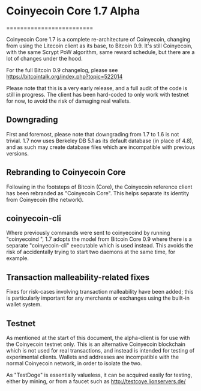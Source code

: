# Coinyecoin Core 1.7 Alpha
=========================

Coinyecoin Core 1.7 is a complete re-architecture of Coinyecoin, changing from
using the Litecoin client as its base, to Bitcoin 0.9. It's still Coinyecoin,
with the same Scrypt PoW algorithm, same reward schedule, but there are a 
lot of changes under the hood.


For the full Bitcoin 0.9 changelog, please see https://bitcointalk.org/index.php?topic=522014

Please note that this is a very early release, and a full audit of the code
is still in progress. The client has been hard-coded to only work with testnet
for now, to avoid the risk of damaging real wallets.


Downgrading
-----------

First and foremost, please note that downgrading from 1.7 to 1.6 is not trivial.
1.7 now uses Berkeley DB 5.1 as its default database (in place of 4.8), and as
such may create database files which are incompatible with previous versions.

Rebranding to Coinyecoin Core
---------------------------

Following in the footsteps of Bitcoin (Core), the Coinyecoin reference client
has been rebranded as "Coinyecoin Core". This helps separate its identity
from Coinyecoin (the network).

coinyecoin-cli
------------

Where previously commands were sent to coinyecoind by running
"coinyecoind <command>", 1.7 adopts the model from Bitcoin Core 0.9 where there is
a separate "coinyecoin-cli" executable which is used instead. This avoids the risk
of accidentally trying to start two daemons at the same time, for example.


Transaction malleability-related fixes
--------------------------------------

Fixes for risk-cases involving transaction malleability have been added; this
is particularly important for any merchants or exchanges using the built-in
wallet system. 

Testnet
-------

As mentioned at the start of this document, the alpha-client is for use with the
Coinyecoin testnet only. This is an alternative Coinyecoin blockchain which is
not used for real transactions, and instead is intended for testing of experimental
clients. Wallets and addresses are incompatible with the normal Coinyecoin
network, in order to isolate the two.

As "TestDoge" is essentially valueless, it can be acquired easily for testing,
either by mining, or from a faucet such as http://testcoye.lionservers.de/

